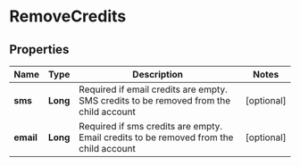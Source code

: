 
# RemoveCredits

## Properties
Name | Type | Description | Notes
------------ | ------------- | ------------- | -------------
**sms** | **Long** | Required if email credits are empty. SMS credits to be removed from the child account |  [optional]
**email** | **Long** | Required if sms credits are empty. Email credits to be removed from the child account |  [optional]



